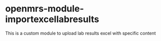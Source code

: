 # openmrs-module-importexcellabresults
This is a custom module to upload lab results excel with specific content
